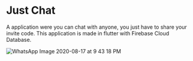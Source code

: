 # Just Chat

A application were you can chat with anyone, you just have to share your invite code. This application is made in flutter with Firebase Cloud Database. 

![WhatsApp Image 2020-08-17 at 9 43 18 PM](https://user-images.githubusercontent.com/31320274/90418534-db95c100-e0d2-11ea-9f50-02e82ce240df.jpeg)


